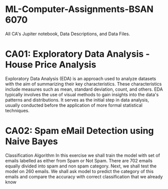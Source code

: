 # ML-Computer-Assignments-BSAN 6070
All CA's Jupiter notebook, Data Descriptions, and Data Files.

# CA01: Exploratory Data Analysis - House Price Analysis
Exploratory Data Analysis (EDA) is an approach used to analyze datasets with the aim of summarizing their key characteristics. These characteristics include measures such as mean, standard deviation, count, and others. EDA typically involves the use of visual methods to gain insights into the data's patterns and distributions. It serves as the initial step in data analysis, usually conducted before the application of more formal statistical techniques.

# CA02: Spam eMail Detection using Naive Bayes
Classification Algorithm
In this exercise we shall train the model with set of emails labelled as either from Spam
or Not Spam. There are 702 emails equally divided into spam and non spam category.
Next, we shall test the model on 260 emails. We shall ask model to predict the category
of this emails and compare the accuracy with correct classification that we already know
